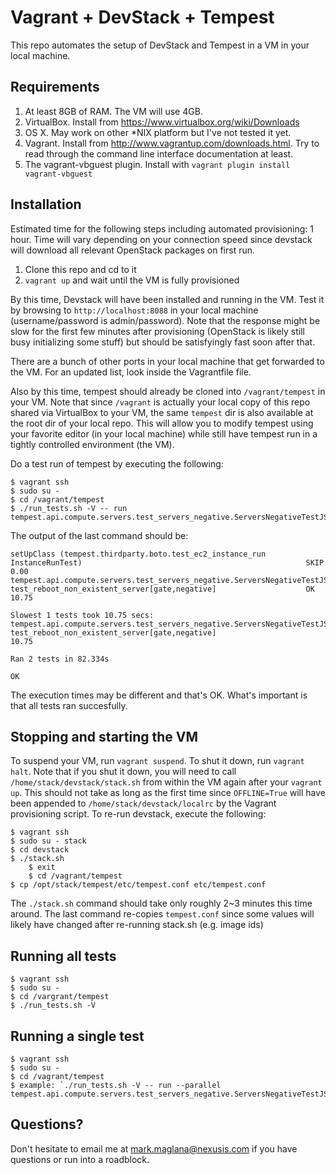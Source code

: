 # Vagrant + DevStack + Tempest

This repo automates the setup of DevStack and Tempest in a VM in your local machine.

## Requirements

1. At least 8GB of RAM. The VM will use 4GB.
1. VirtualBox. Install from https://www.virtualbox.org/wiki/Downloads
1. OS X. May work on other *NIX platform but I've not tested it yet.
1. Vagrant. Install from http://www.vagrantup.com/downloads.html. Try to read through the command line interface documentation at least.
1. The vagrant-vbguest plugin. Install with `vagrant plugin install vagrant-vbguest`

## Installation

Estimated time for the following steps including automated provisioning: 1 hour. Time will vary depending on your connection speed since devstack will download all relevant OpenStack packages on first run.

1. Clone this repo and cd to it
1. `vagrant up` and wait until the VM is fully provisioned

By this time, Devstack will have been installed and running in the VM. Test it by browsing to `http://localhost:8088` in your local machine (username/password is admin/password). Note that the response might be slow for the first few minutes after provisioning (OpenStack is likely still busy initializing some stuff) but should be satisfyingly fast soon after that.

There are a bunch of other ports in your local machine that get forwarded to the VM. For an updated list, look inside the Vagrantfile file.

Also by this time, tempest should already be cloned into `/vagrant/tempest` in your VM. Note that since `/vagrant` is actually your local copy of this repo shared via VirtualBox to your VM, the same `tempest` dir is also available at the root dir of your local repo. This will allow you to modify tempest using your favorite editor (in your local machine) while still have tempest run in a tightly controlled environment (the VM).

Do a test run of tempest by executing the following:

    $ vagrant ssh
    $ sudo su -
    $ cd /vagrant/tempest
    $ ./run_tests.sh -V -- run tempest.api.compute.servers.test_servers_negative.ServersNegativeTestJSON.test_reboot_non_existent_server

The output of the last command should be:

    setUpClass (tempest.thirdparty.boto.test_ec2_instance_run
    InstanceRunTest)                                                  SKIP  0.00
    tempest.api.compute.servers.test_servers_negative.ServersNegativeTestJSON
    test_reboot_non_existent_server[gate,negative]                    OK  10.75
    
    Slowest 1 tests took 10.75 secs:
    tempest.api.compute.servers.test_servers_negative.ServersNegativeTestJSON
    test_reboot_non_existent_server[gate,negative]                        10.75
    
    Ran 2 tests in 82.334s
    
    OK

The execution times may be different and that's OK. What's important is that all tests ran succesfully.

## Stopping and starting the VM

To suspend your VM, run `vagrant suspend`. To shut it down, run `vagrant halt`.
Note that if you shut it down, you will need to call `/home/stack/devstack/stack.sh` from within the VM again after your `vagrant up`. This should not take as long as the first time since `OFFLINE=True` will have been appended to `/home/stack/devstack/localrc` by the Vagrant provisioning script. To re-run devstack, execute the following:


    $ vagrant ssh
    $ sudo su - stack
    $ cd devstack
    $ ./stack.sh
		$ exit
		$ cd /vagrant/tempest
    $ cp /opt/stack/tempest/etc/tempest.conf etc/tempest.conf

The `./stack.sh` command should take only roughly 2~3 minutes this time around. The last command re-copies `tempest.conf` since some values will likely have changed after re-running stack.sh (e.g. image ids)

## Running all tests

    $ vagrant ssh
    $ sudo su -
    $ cd /vargrant/tempest
    $ ./run_tests.sh -V

## Running a single test

    $ vagrant ssh
    $ sudo su -
    $ cd /vagrant/tempest
    $ example: `./run_tests.sh -V -- run --parallel tempest.api.compute.servers.test_servers_negative.ServersNegativeTestJSON.test_reboot_non_existent_server`


## Questions?

Don't hesitate to email me at mark.maglana@nexusis.com if you have questions or run into a roadblock.
